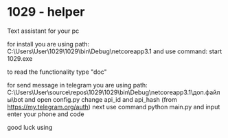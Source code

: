# 1029 - helper

Text assistant for your pc

for install you are using path: C:\Users\User\1029\1029\bin\Debug\netcoreapp3.1
and use command: start 1029.exe

to read the functionality type "doc"

for send message in telegram you are using path: C:\Users\User\source\repos\1029\1029\bin\Debug\netcoreapp3.1\доп.файлы\bot
and open config.py change api_id and api_hash (from https://my.telegram.org/auth)
next use command python main.py and input enter your phone and code

good luck using
